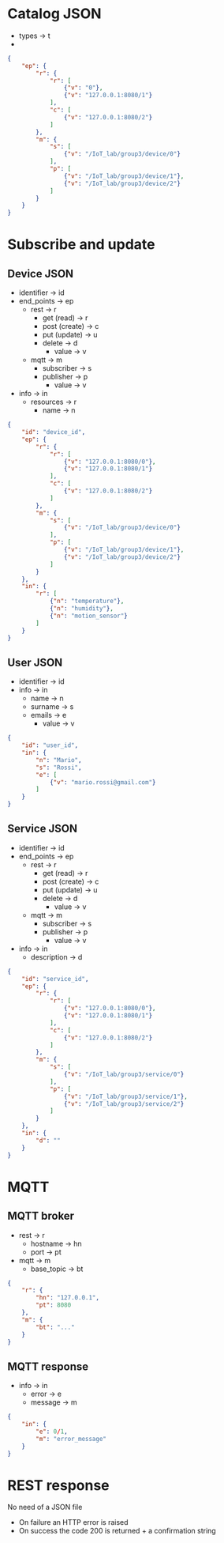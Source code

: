 # Catalog JSON
- types -> t
- 
```JSON
{
    "ep": {
        "r": {
            "r": [
                {"v": "0"},
                {"v": "127.0.0.1:8080/1"}
            ],
            "c": [
                {"v": "127.0.0.1:8080/2"}
            ]
        },
        "m": {
            "s": [
                {"v": "/IoT_lab/group3/device/0"}
            ],
            "p": [
                {"v": "/IoT_lab/group3/device/1"},
                {"v": "/IoT_lab/group3/device/2"}
            ]
        }
    }
}
```


# Subscribe and update


## Device JSON
- identifier -> id
- end_points -> ep
  - rest -> r
    - get (read) -> r
    - post (create) -> c
    - put (update) -> u
    - delete -> d
      - value -> v
  - mqtt -> m
    - subscriber -> s
    - publisher -> p
      - value -> v
- info -> in
  - resources -> r
    - name -> n
```JSON
{
    "id": "device_id",
    "ep": {
        "r": {
            "r": [
                {"v": "127.0.0.1:8080/0"},
                {"v": "127.0.0.1:8080/1"}
            ],
            "c": [
                {"v": "127.0.0.1:8080/2"}
            ]
        },
        "m": {
            "s": [
                {"v": "/IoT_lab/group3/device/0"}
            ],
            "p": [
                {"v": "/IoT_lab/group3/device/1"},
                {"v": "/IoT_lab/group3/device/2"}
            ]
        }
    },
    "in": {
        "r": [
            {"n": "temperature"},
            {"n": "humidity"},
            {"n": "motion_sensor"}
        ]
    }
}
```


## User JSON
- identifier -> id
- info -> in
  - name -> n
  - surname -> s
  - emails -> e
    - value -> v
```JSON
{
    "id": "user_id",
    "in": {
        "n": "Mario",
        "s": "Rossi",
        "e": [
            {"v": "mario.rossi@gmail.com"}
        ]
    }
}
```


## Service JSON
- identifier -> id
- end_points -> ep
  - rest -> r
    - get (read) -> r
    - post (create) -> c
    - put (update) -> u
    - delete -> d
      - value -> v
  - mqtt -> m
    - subscriber -> s
    - publisher -> p
      - value -> v
- info -> in
  - description -> d
```JSON
{
    "id": "service_id",
    "ep": {
        "r": {
            "r": [
                {"v": "127.0.0.1:8080/0"},
                {"v": "127.0.0.1:8080/1"}
            ],
            "c": [
                {"v": "127.0.0.1:8080/2"}
            ]
        },
        "m": {
            "s": [
                {"v": "/IoT_lab/group3/service/0"}
            ],
            "p": [
                {"v": "/IoT_lab/group3/service/1"},
                {"v": "/IoT_lab/group3/service/2"}
            ]
        }
    },
    "in": {
        "d": ""
    }
}
```


# MQTT


## MQTT broker
- rest -> r
  - hostname -> hn
  - port -> pt
- mqtt -> m
  - base_topic -> bt
```JSON
{
    "r": {
        "hn": "127.0.0.1",
        "pt": 8080
    },
    "m": {
        "bt": "..."
    }
}
```



## MQTT response
- info -> in
  - error -> e
  - message -> m
```JSON
{
    "in": {
        "e": 0/1,
        "m": "error_message"
    }
}
```



# REST response
No need of a JSON file
- On failure an HTTP error is raised
- On success the code 200 is returned + a confirmation string